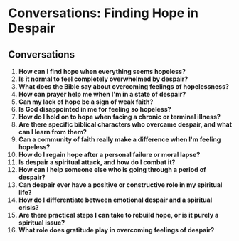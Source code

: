 # Conversations: Finding Hope in Despair

## Conversations

1. **How can I find hope when everything seems hopeless?**
2. **Is it normal to feel completely overwhelmed by despair?**
3. **What does the Bible say about overcoming feelings of hopelessness?**
4. **How can prayer help me when I'm in a state of despair?**
5. **Can my lack of hope be a sign of weak faith?**
6. **Is God disappointed in me for feeling so hopeless?**
7. **How do I hold on to hope when facing a chronic or terminal illness?**
8. **Are there specific biblical characters who overcame despair, and what can I learn from them?**
9. **Can a community of faith really make a difference when I'm feeling hopeless?**
10. **How do I regain hope after a personal failure or moral lapse?**
11. **Is despair a spiritual attack, and how do I combat it?**
12. **How can I help someone else who is going through a period of despair?**
13. **Can despair ever have a positive or constructive role in my spiritual life?**
14. **How do I differentiate between emotional despair and a spiritual crisis?**
15. **Are there practical steps I can take to rebuild hope, or is it purely a spiritual issue?**
16. **What role does gratitude play in overcoming feelings of despair?**
